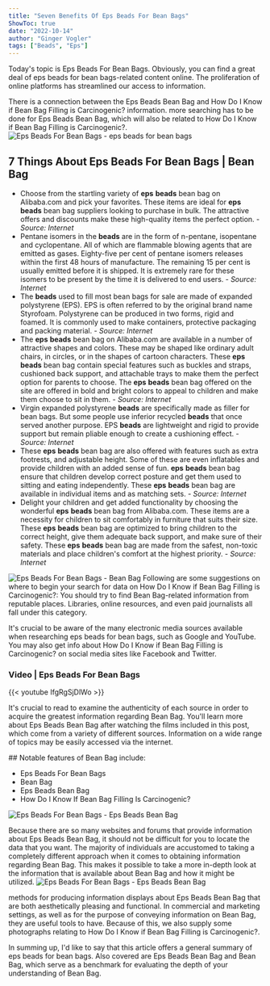 ```yaml
---
title: "Seven Benefits Of Eps Beads For Bean Bags"
ShowToc: true 
date: "2022-10-14"
author: "Ginger Vogler" 
tags: ["Beads", "Eps"]
---
```


Today's topic is Eps Beads For Bean Bags. Obviously, you can find a great deal of eps beads for bean bags-related content online. The proliferation of online platforms has streamlined our access to information.

There is a connection between the Eps Beads Bean Bag and How Do I Know if Bean Bag Filling is Carcinogenic? information. more searching has to be done for Eps Beads Bean Bag, which will also be related to How Do I Know if Bean Bag Filling is Carcinogenic?.
<img loading="lazy" src="https://cdn.shopify.com/s/files/1/1036/3583/products/20160726_145320_burned_2_grande.jpg?v=1476708461" onerror="this.onerror=null;this.src='https://blogger.googleusercontent.com/img/a/AVvXsEhe7F7TRXHtjiKvHb5vS7DmnxvpHiDyoYyYvm1nHB3Qp2_w3BnM6A2eq4v7FYxCC9bfZt3a9vIMtAYEKUiaDQbHMg-ViyGmRIj39MLp0bGFfgfYw1Dc9q_H-T0wiTm3l0Uq42dETrN9eC8aGJ9_IORZsxST1AcLR7np1koOfcc7tnHa4S8Mwz_xD9d0=s16000';" alt="Eps Beads For Bean Bags - eps beads for bean bags" >

## 7 Things About Eps Beads For Bean Bags | Bean Bag
-   Choose from the startling variety of **eps** **beads** bean bag on Alibaba.com and pick your favorites. These items are ideal for **eps** **beads** bean bag suppliers looking to purchase in bulk. The attractive offers and discounts make these high-quality items the perfect option. - <cite>Source: Internet</cite>
-   Pentane isomers in the **beads** are in the form of n-pentane, isopentane and cyclopentane. All of which are flammable blowing agents that are emitted as gases. Eighty-five per cent of pentane isomers releases within the first 48 hours of manufacture. The remaining 15 per cent is usually emitted before it is shipped. It is extremely rare for these isomers to be present by the time it is delivered to end users. - <cite>Source: Internet</cite>
-   The **beads** used to fill most bean bags for sale are made of expanded polystyrene (EPS). EPS is often referred to by the original brand name Styrofoam. Polystyrene can be produced in two forms, rigid and foamed. It is commonly used to make containers, protective packaging and packing material. - <cite>Source: Internet</cite>
-   The **eps** **beads** bean bag on Alibaba.com are available in a number of attractive shapes and colors. These may be shaped like ordinary adult chairs, in circles, or in the shapes of cartoon characters. These **eps** **beads** bean bag contain special features such as buckles and straps, cushioned back support, and attachable trays to make them the perfect option for parents to choose. The **eps** **beads** bean bag offered on the site are offered in bold and bright colors to appeal to children and make them choose to sit in them. - <cite>Source: Internet</cite>
-   Virgin expanded polystyrene **beads** are specifically made as filler for bean bags. But some people use inferior recycled **beads** that once served another purpose. EPS **beads** are lightweight and rigid to provide support but remain pliable enough to create a cushioning effect. - <cite>Source: Internet</cite>
-   These **eps** **beads** bean bag are also offered with features such as extra footrests, and adjustable height. Some of these are even inflatables and provide children with an added sense of fun. **eps** **beads** bean bag ensure that children develop correct posture and get them used to sitting and eating independently. These **eps** **beads** bean bag are available in individual items and as matching sets. - <cite>Source: Internet</cite>
-   Delight your children and get added functionality by choosing the wonderful **eps** **beads** bean bag from Alibaba.com. These items are a necessity for children to sit comfortably in furniture that suits their size. These **eps** **beads** bean bag are optimized to bring children to the correct height, give them adequate back support, and make sure of their safety. These **eps** **beads** bean bag are made from the safest, non-toxic materials and place children's comfort at the highest priority. - <cite>Source: Internet</cite>


<img loading="lazy" src="https://i.etsystatic.com/18945043/r/il/e7bafe/2242522461/il_794xN.2242522461_kwia.jpg" onerror="this.onerror=null;this.src='https://blogger.googleusercontent.com/img/a/AVvXsEhe7F7TRXHtjiKvHb5vS7DmnxvpHiDyoYyYvm1nHB3Qp2_w3BnM6A2eq4v7FYxCC9bfZt3a9vIMtAYEKUiaDQbHMg-ViyGmRIj39MLp0bGFfgfYw1Dc9q_H-T0wiTm3l0Uq42dETrN9eC8aGJ9_IORZsxST1AcLR7np1koOfcc7tnHa4S8Mwz_xD9d0=s16000';" alt="Eps Beads For Bean Bags - Bean Bag" >
Following are some suggestions on where to begin your search for data on How Do I Know if Bean Bag Filling is Carcinogenic?:
You should try to find Bean Bag-related information from reputable places. Libraries, online resources, and even paid journalists all fall under this category.

It's crucial to be aware of the many electronic media sources available when researching eps beads for bean bags, such as Google and YouTube. You may also get info about How Do I Know if Bean Bag Filling is Carcinogenic? on social media sites like Facebook and Twitter.

### Video | Eps Beads For Bean Bags
{{< youtube IfgRgSjDlWo >}} 


It's crucial to read to examine the authenticity of each source in order to acquire the greatest information regarding Bean Bag.
You'll learn more about Eps Beads Bean Bag after watching the films included in this post, which come from a variety of different sources. Information on a wide range of topics may be easily accessed via the internet.
<script async="async" data-cfasync="false" src="//normallydemandedalter.com/fe63df3c5408708b15d8dc3d9b206b31/invoke.js"></script>
<div id="container-fe63df3c5408708b15d8dc3d9b206b31"></div>
## Notable features of Bean Bag include:

- Eps Beads For Bean Bags
- Bean Bag
- Eps Beads Bean Bag
- How Do I Know If Bean Bag Filling Is Carcinogenic?

 <img loading="lazy" src="https://www.elderstore.com/images/products/Parsons/PA179BeanBagTrayComboMED.jpg" onerror="this.onerror=null;this.src='https://blogger.googleusercontent.com/img/a/AVvXsEhe7F7TRXHtjiKvHb5vS7DmnxvpHiDyoYyYvm1nHB3Qp2_w3BnM6A2eq4v7FYxCC9bfZt3a9vIMtAYEKUiaDQbHMg-ViyGmRIj39MLp0bGFfgfYw1Dc9q_H-T0wiTm3l0Uq42dETrN9eC8aGJ9_IORZsxST1AcLR7np1koOfcc7tnHa4S8Mwz_xD9d0=s16000';" alt="Eps Beads For Bean Bags - Eps Beads Bean Bag" >

Because there are so many websites and forums that provide information about Eps Beads Bean Bag, it should not be difficult for you to locate the data that you want.
The majority of individuals are accustomed to taking a completely different approach when it comes to obtaining information regarding Bean Bag. This makes it possible to take a more in-depth look at the information that is available about Bean Bag and how it might be utilized.
<img loading="lazy" src="https://www.anim8.lk/media/catalog/product/cache/1/image/9df78eab33525d08d6e5fb8d27136e95/i/m/img_20181004_120137.jpg" onerror="this.onerror=null;this.src='https://blogger.googleusercontent.com/img/a/AVvXsEhe7F7TRXHtjiKvHb5vS7DmnxvpHiDyoYyYvm1nHB3Qp2_w3BnM6A2eq4v7FYxCC9bfZt3a9vIMtAYEKUiaDQbHMg-ViyGmRIj39MLp0bGFfgfYw1Dc9q_H-T0wiTm3l0Uq42dETrN9eC8aGJ9_IORZsxST1AcLR7np1koOfcc7tnHa4S8Mwz_xD9d0=s16000';" alt="Eps Beads For Bean Bags - Eps Beads Bean Bag" >

methods for producing information displays about Eps Beads Bean Bag that are both aesthetically pleasing and functional. In commercial and marketing settings, as well as for the purpose of conveying information on Bean Bag, they are useful tools to have. Because of this, we also supply some photographs relating to How Do I Know if Bean Bag Filling is Carcinogenic?.

In summing up, I'd like to say that this article offers a general summary of eps beads for bean bags. Also covered are Eps Beads Bean Bag and Bean Bag, which serve as a benchmark for evaluating the depth of your understanding of Bean Bag.
	

